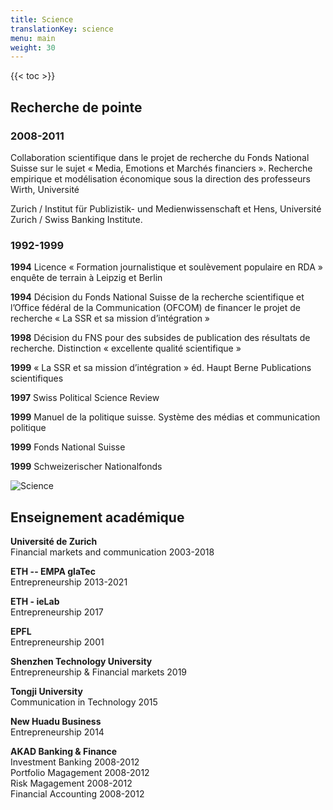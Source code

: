 ```yaml
---
title: Science
translationKey: science
menu: main
weight: 30
---
```


{{< toc >}}


## Recherche de pointe

### 2008-2011

Collaboration scientifique dans le projet de recherche du Fonds National Suisse sur le sujet « Media, Emotions et Marchés
financiers ». Recherche empirique et modélisation économique sous la direction des professeurs Wirth, Université

Zurich / Institut für Publizistik- und Medienwissenschaft et Hens, Université Zurich / Swiss Banking Institute.

### 1992-1999

**1994** Licence « Formation journalistique et soulèvement populaire en RDA » enquête de terrain à Leipzig et Berlin

**1994** Décision du Fonds National Suisse de la recherche scientifique et l’Office fédéral de la Communication (OFCOM) de financer le projet de recherche « La SSR et sa mission d’intégration »

**1998** Décision du FNS pour des subsides de publication des résultats de recherche. Distinction « excellente qualité scientifique »

**1999** « La SSR et sa mission d’intégration » éd. Haupt Berne
Publications scientifiques

**1997** Swiss Political Science Review

**1999** Manuel de la politique suisse. Système des médias et communication politique

**1999** Fonds National Suisse

**1999** Schweizerischer Nationalfonds

![Science](/images/photos/science.jpg)

## Enseignement académique

**Université de Zurich**  
Financial markets and communication 2003-2018

**ETH -- EMPA glaTec**  
Entrepreneurship 2013-2021

**ETH - ieLab**  
Entrepreneurship 2017

**EPFL**  
Entrepreneurship 2001

**Shenzhen Technology University**  
Entrepreneurship & Financial markets 2019

**Tongji University**  
Communication in Technology 2015

**New Huadu Business**  
Entrepreneurship 2014

**AKAD Banking & Finance**  
Investment Banking 2008-2012  
Portfolio Magagement 2008-2012  
Risk Magagement 2008-2012  
Financial Accounting 2008-2012
